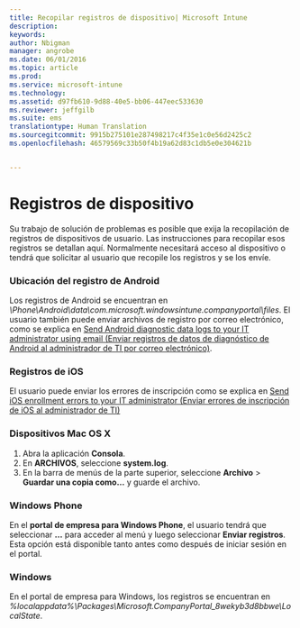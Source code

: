 ```yaml
---
title: Recopilar registros de dispositivo| Microsoft Intune
description: 
keywords: 
author: Nbigman
manager: angrobe
ms.date: 06/01/2016
ms.topic: article
ms.prod: 
ms.service: microsoft-intune
ms.technology: 
ms.assetid: d97fb610-9d88-40e5-bb06-447eec533630
ms.reviewer: jeffgilb
ms.suite: ems
translationtype: Human Translation
ms.sourcegitcommit: 9915b275101e287498217c4f35e1c0e56d2425c2
ms.openlocfilehash: 46579569c33b50f4b19a62d83c1db5e0e304621b


---
```


# Registros de dispositivo

Su trabajo de solución de problemas es posible que exija la recopilación de registros de dispositivos de usuario. Las instrucciones para recopilar esos registros se detallan aquí. Normalmente necesitará acceso al dispositivo o tendrá que solicitar al usuario que recopile los registros y se los envíe.

### Ubicación del registro de Android
Los registros de Android se encuentran en *<Android Device>\Phone\Android\data\com.microsoft.windowsintune.companyportal\files*. El usuario también puede enviar archivos de registro por correo electrónico, como se explica en [Send Android diagnostic data logs to your IT administrator using email (Enviar registros de datos de diagnóstico de Android al administrador de TI por correo electrónico)](/intune/enduser/send-diagnostic-data-logs-to-your-it-administrator-using-email-android).

### Registros de iOS

El usuario puede enviar los errores de inscripción como se explica en [Send iOS enrollment errors to your IT administrator (Enviar errores de inscripción de iOS al administrador de TI)](/intune/enduser/send-errors-to-your-it-admin-ios)

### Dispositivos Mac OS X

1. Abra la aplicación **Consola**.
2. En **ARCHIVOS**, seleccione **system.log**.
3. En la barra de menús de la parte superior, seleccione **Archivo** > **Guardar una copia como…** y guarde el archivo.

### Windows Phone

En el **portal de empresa para Windows Phone**, el usuario tendrá que seleccionar **…** para acceder al menú y luego seleccionar **Enviar registros**. Esta opción está disponible tanto antes como después de iniciar sesión en el portal.

### Windows

En el portal de empresa para Windows, los registros se encuentran en *%localappdata%\Packages\Microsoft.CompanyPortal_8wekyb3d8bbwe\LocalState*.



<!--HONumber=Jul16_HO4-->


